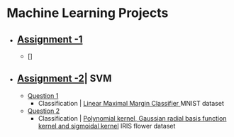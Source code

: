 # Machine Learning Projects

- ## [Assignment -1]()
     - []
- ## [Assignment -2](https://github.com/pintuiitbhi/Data-Science/tree/master/Assignment-2)| SVM
     - [Question 1](https://github.com/pintuiitbhi/Data-Science/tree/master/Assignment-2/Question-1)
       - Classification | [Linear Maximal Margin Classifier ]() MNIST dataset
     - [Question 2](https://github.com/pintuiitbhi/Data-Science/tree/master/Assignment-2/Question-2)
       - Classification | [Polynomial kernel, Gaussian radial basis function kernel and sigmoidal kernel]() IRIS flower dataset

